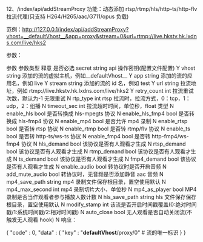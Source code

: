 12、/index/api/addStreamProxy
功能：动态添加 rtsp/rtmp/hls/http-ts/http-flv 拉流代理(只支持 H264/H265/aac/G711/opus 负载)

范例：http://127.0.0.1/index/api/addStreamProxy?vhost=__defaultVhost__&app=proxy&stream=0&url=rtmp://live.hkstv.hk.lxdns.com/live/hks2

参数：

参数	参数类型	释意	是否必选
secret	string	api 操作密钥(配置文件配置)	Y
vhost	string	添加的流的虚拟主机，例如__defaultVhost__	Y
app	string	添加的流的应用名，例如 live	Y
stream	string	添加的流的 id 名，例如 test	Y
url	string	拉流地址，例如 rtmp://live.hkstv.hk.lxdns.com/live/hks2	Y
retry_count	int	拉流重试次数，默认为-1 无限重试	N
rtp_type	int	rtsp 拉流时，拉流方式，0：tcp，1：udp，2：组播	N
timeout_sec	int	拉流超时时间，单位秒，float 类型	N
enable_hls	bool	是否转换成 hls-mpegts 协议	N
enable_hls_fmp4	bool	是否转换成 hls-fmp4 协议	N
enable_mp4	bool	是否允许 mp4 录制	N
enable_rtsp	bool	是否转 rtsp 协议	N
enable_rtmp	bool	是否转 rtmp/flv 协议	N
enable_ts	bool	是否转 http-ts/ws-ts 协议	N
enable_fmp4	bool	是否转 http-fmp4/ws-fmp4 协议	N
hls_demand	bool	该协议是否有人观看才生成	N
rtsp_demand	bool	该协议是否有人观看才生成	N
rtmp_demand	bool	该协议是否有人观看才生成	N
ts_demand	bool	该协议是否有人观看才生成	N
fmp4_demand	bool	该协议是否有人观看才生成	N
enable_audio	bool	转协议时是否开启音频	N
add_mute_audio	bool	转协议时，无音频是否添加静音 aac 音频	N
mp4_save_path	string	mp4 录制文件保存根目录，置空使用默认	N
mp4_max_second	int	mp4 录制切片大小，单位秒	N
mp4_as_player	bool	MP4 录制是否当作观看者参与播放人数计数	N
hls_save_path	string	hls 文件保存保存根目录，置空使用默认	N
modify_stamp	int	该流是否开启时间戳覆盖(0:绝对时间戳/1:系统时间戳/2:相对时间戳)	N
auto_close	bool	无人观看是否自动关闭流(不触发无人观看 hook)	N
响应：


{
   "code" : 0,
   "data" : {
      "key" : "__defaultVhost__/proxy/0"  # 流的唯一标识
   }
}
#